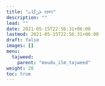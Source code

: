 ```yaml
---
title: "حَرَكَات হরকত"
description: ""
lead: ""
date: 2021-05-15T22:56:31+06:00
lastmod: 2021-05-15T22:56:31+06:00
draft: false
images: []
menu: 
  tajweed:
    parent: "moudu_ilm_tajweed"
weight: 20
toc: true
---
```



